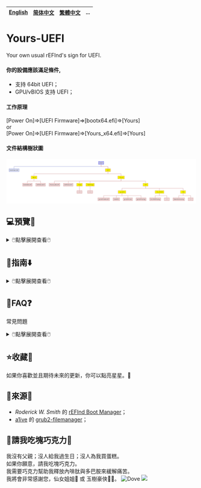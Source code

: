 [English](README.md)|[简体中文](自述文件.md)|[繁體中文](繁體中文.md)|...
--|--|--|--

# Yours-UEFI
Your own usual rEFInd's sign for UEFI.
#### 你的設備應該滿足條件,
- 支持 64bit UEFI；
- GPU/vBIOS 支持 UEFI；
#### 工作原理
[Power On]=>[UEFI Firmware]=>[bootx64.efi]=>[Yours]<br/>
or<br/>
[Power On]=>[UEFI Firmware]=>[Yours_x64.efi]=>[Yours]<br/>
#### 文件結構樹狀圖
<img src="README/Yours-UEFI.png">

## 💻️預覽👀

<details>
<summary>🖱️點擊展開查看🖱️</summary>

<img src="README/about.real.png">
</details>

## 🧭指南⬇️

<details>
<summary>🖱️點擊展開查看🖱️</summary>

### 調整 ESP 分區
<details>
<summary>🖱️點擊展開查看🖱️</summary>

#### 復製到 ESP 分區
- 復製文件夾 `zip: EFI\Yours` 到 `ESP: \EFI`；
- 刪除文件夾 `ESP: EFI\Boot`；
- 復製文件夾 `zip: EFI\Boot` 到 `ESP: \EFI`；
- 復製文件 `zip: startup.nsh` 到 `ESP: \`；

#### 若有 Hackintosh
如果你想要，
- 讓圖形界面銜接得更加緊密，中途沒有代碼界面；
- CloverBootloader 不與 Yours 發生沖突；

你需要執行以下步驟。
<details>
<summary>🖱️點擊展開查看🖱️</summary>

##### 若是 OpenCore
- 編輯 `config.plist` 設置 `LauncherOption=System` ；
- 剪切 EFI 相關文件，粘貼到 `EFI\Yours\efi\OC` ；
- 編輯 `refind.conf` ，刪除 位於`include /EFI/Yours/Settings/menuentry/examples/OpenCore.conf` 前面的 `#`；

##### 若是 CloverBootloader
- 剪切 EFI 相關文件，粘貼到 `EFI\Yours\efi\CLOVER` ；
- 編輯 `refind.conf` ，刪除 位於 `include /EFI/Yours/Settings/menuentry/examples/CLOVER.conf` 前面的 `#`；
</details>

</details>

### 添加入口
<details>
<summary>🖱️點擊展開查看🖱️</summary>
https://www.diskgenius.com/manual/set-uefi-bios-boot-entries.php

![set-uefi-bios-boot-entries-02](https://github.com/M-L-P/Yours-UEFI/assets/69227436/2f7cc14d-e8c0-434e-bd8b-1a6d51f4ac57)

</details>

</details>

## 📝FAQ❓️
常見問題
<details>
<summary>🖱️點擊展開查看🖱️</summary>

### 安全啟動
http://www.rodsbooks.com/refind/secureboot.html

</details>

## ⭐收藏🌟
如果你喜歡並且期待未來的更新，你可以點亮星星。💫

## 🎉來源🎊
- *Roderick W. Smith* 的 [rEFInd Boot Manager](http://www.rodsbooks.com/refind/)；
- [a1ive](https://github.com/a1ive) 的 [grub2-filemanager](https://github.com/a1ive/grub2-filemanager)；

## 🧁請我吃塊巧克力🍫
我沒有父親；沒人給我過生日；沒人為我買蛋糕。<br/>
如果你願意，請我吃塊巧克力。<br/>
我需要巧克力幫助我釋放內啡肽與多巴胺來緩解痛苦。<br/>
我將會非常感謝您，仙女姐姐🧚‍ 或 玉樹豪俠🦸‍♂️。
![Dove](https://github.com/M-L-P/Yours/assets/69227436/f094f056-9420-4dd5-beec-4ccecff20a1e)
<img src="https://github.com/M-L-P/Yours/assets/69227436/8608e193-3c4d-4926-8171-7944e881d95f" width="300px">
